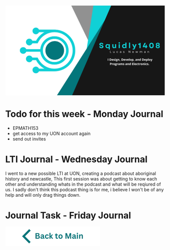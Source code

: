 ![Header](https://raw.githubusercontent.com/Squidly1408/Journals-Term-1-2024/main/title.png
)
# Todo for this week - Monday Journal
 - EPMATH153
 - get access to my UON account again 
 - send out invites
# LTI Journal - Wednesday Journal
I went to a new possible LTI at UON, creating a podcast about aboriginal history and newcastle, This first session was about getting to know each other and understanding whats in the podcast and what will be reqiured of us. I sadly don't think this podcast thing is for me, i believe I won't be of any help and will only drag things down.

# Journal Task - Friday Journal



[![back to main](https://raw.githubusercontent.com/Squidly1408/Journals-Term-1-2024/main/Back%20to%20Main.png)](https://github.com/Squidly1408/Journals-Term-1-2024/blob/main/Readme.md)
